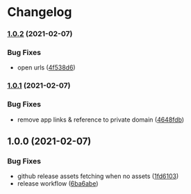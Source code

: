 # Changelog

### [1.0.2](https://www.github.com/WDaan/wdaan.github.io/compare/v1.0.1...v1.0.2) (2021-02-07)


### Bug Fixes

* open urls ([4f538d6](https://www.github.com/WDaan/wdaan.github.io/commit/4f538d6d8ef3514f41ae3f282c2071de2b3386c1))

### [1.0.1](https://www.github.com/WDaan/wdaan.github.io/compare/v1.0.0...v1.0.1) (2021-02-07)


### Bug Fixes

* remove app links & reference to private domain ([4648fdb](https://www.github.com/WDaan/wdaan.github.io/commit/4648fdb8ef7398749a63ebe944feacb99055763f))

## 1.0.0 (2021-02-07)


### Bug Fixes

* github release assets fetching when no assets ([1fd6103](https://www.github.com/WDaan/wdaan.github.io/commit/1fd6103690751719a4f8dd157010a3f5228e7334))
* release workflow ([6ba6abe](https://www.github.com/WDaan/wdaan.github.io/commit/6ba6abec43af3557261f796e9ca0ce3027000fd0))

